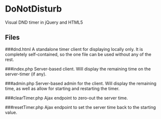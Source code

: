 DoNotDisturb
============

Visual DND timer in jQuery and HTML5

Files
------------

###dnd.html
A standalone timer client for displaying locally only. It is completely 
self-contained, so the one file can be used without any of the rest.

###index.php
Server-based client. Will display the remaining time on the server-timer 
(if any).

###admin.php
Server-based admin for the client. Will display the remaining time, as 
well as allow for starting and restarting the timer.

###clearTimer.php 
Ajax endpoint to zero-out the server time.

###resetTimer.php
Ajax endpoint to set the server time back to the starting value.
